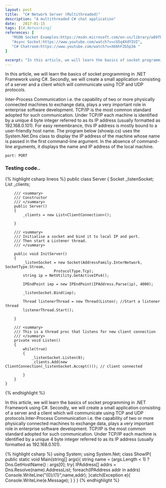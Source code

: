```yaml
---
layout: post
title:  "C# Network Server (Multithreaded)"
description: "A multithreaded C# chat application"
date:   2017-01-15
tags: [C#,Networking]
references: [
   "MSDN Socket Examples:https://msdn.microsoft.com/en-us/library/w89fhyex(v=vs.110).aspx",
   "Async Socket:https://www.youtube.com/watch?v=cG5q4XdYIUI",
   "C# Chatroom:https://www.youtube.com/watch?v=X66hFZG5p3A "
]

excerpt: "In this article, we will learn the basics of socket programming in .NET Framework using C#. Secondly, we will create a small application consisting of a server and a client which will communicate using TCP and UDP protocols.Inter-Process Communication i.e. the capability of two or more physically connected machines to exchange data, plays a very important role in enterprise software development."
---
```


In this article, we will learn the basics of socket programming in .NET Framework using C#. Secondly, we will create a small application consisting of a server and a client which will communicate using TCP and UDP protocols.

Inter-Process Communication i.e. the capability of two or more physically connected machines to exchange data, plays a very important role in enterprise software development. TCP/IP is the most common standard adopted for such communication. Under TCP/IP each machine is identified by a unique 4 byte integer referred to as its IP address (usually formatted as 192.168.0.101). For easy remembrance, this IP address is mostly bound to a user-friendly host name. The program below (showip.cs) uses the System.Net.Dns class to display the IP address of the machine whose name is passed in the first command-line argument. In the absence of command-line arguments, it displays the name and IP address of the local machine.  


~~~~~~
port: PORT
~~~~~~~

### Testing code..

{% highlight csharp lineos %}
public class Server
    {
        Socket _listenSocket;
        List<ClientConnection> _clients;

        /// <summary>
        /// Constructor
        /// </summary>
        public Server()
        {
            _clients = new List<ClientConnection>();

        }

        /// <summary>
        /// Initialise a socket and bind it to local IP and port.
        /// Then start a Listener thread.
        /// </summary>

        public void InitServer()
        {
            _listenSocket = new Socket(AddressFamily.InterNetwork, SocketType.Stream,
                          ProtocolType.Tcp);
            string ip = NetUtility.GetActiveIPv4();

            IPEndPoint iep = new IPEndPoint(IPAddress.Parse(ip), 4000);

            _listenSocket.Bind(iep);

            Thread listenerThread = new Thread(Listen); //Start a listener thread
            listenerThread.Start();
            
        }

        /// <summary>
        /// This is a thread proc that listens for new client connection
        /// </summary>
        private void Listen()
        {
            while(true)
            {
                _listenSocket.Listen(0);
                _clients.Add(new ClientConnection(_listenSocket.Accept())); // client connected

            }
        }
    }
{% endhighlight %}

In this article, we will learn the basics of socket programming in .NET Framework using C#. Secondly, we will create a small application consisting of a server and a client which will communicate using TCP and UDP protocols.Inter-Process Communication i.e. the capability of two or more physically connected machines to exchange data, plays a very important role in enterprise software development. TCP/IP is the most common standard adopted for such communication. Under TCP/IP each machine is identified by a unique 4 byte integer referred to as its IP address (usually formatted as 192.168.0.101).

{% highlight csharp  %}
using System;
using System.Net;
class ShowIP{
    public static void Main(string[] args){
        string name = (args.Length < 1) ? Dns.GetHostName() : args[0];
        try{
            IPAddress[] addrs = Dns.Resolve(name).AddressList;
            foreach(IPAddress addr in addrs) 
                Console.WriteLine("{0}/{1}",name,addr);
        }catch(Exception e){
            Console.WriteLine(e.Message);
        }
    }
}
{% endhighlight %}